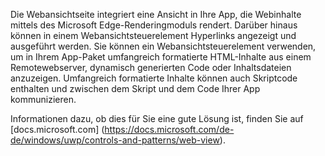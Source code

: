 ﻿Die Webansichtseite integriert eine Ansicht in Ihre App, die Webinhalte mittels des Microsoft Edge-Renderingmoduls rendert. Darüber hinaus können in einem Webansichtsteuerelement Hyperlinks angezeigt und ausgeführt werden.  Sie können ein Webansichtsteuerelement verwenden, um in Ihrem App-Paket umfangreich formatierte HTML-Inhalte aus einem Remotewebserver, dynamisch generierten Code oder Inhaltsdateien anzuzeigen. Umfangreich formatierte Inhalte können auch Skriptcode enthalten und zwischen dem Skript und dem Code Ihrer App kommunizieren.

Informationen dazu, ob dies für Sie eine gute Lösung ist, finden Sie auf [docs.microsoft.com] (https://docs.microsoft.com/de-de/windows/uwp/controls-and-patterns/web-view).
